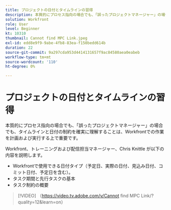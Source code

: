 ```yaml
---
title: プロジェクトの日付とタイムラインの習得
description: 本質的にプロセス指向の場合でも、「誤ったプロジェクトマネージャー」の場合でも、タイムラインと日付の制約を確実に理解することは、Workfrontでの作業を計画および実行する上で重要です。
solution: Workfront
role: User
level: Beginner
kt: 10310
thumbnail: Cannot find MPC Link.jpeg
exl-id: edd8e9f9-9abe-4fb8-83ea-f150bedd614b
duration: 22
source-git-commit: 9a297cda953d4414131657f9ac84580aea0eabeb
workflow-type: tm+mt
source-wordcount: '110'
ht-degree: 0%

---
```


# プロジェクトの日付とタイムラインの習得

本質的にプロセス指向の場合でも、「誤ったプロジェクトマネージャー」の場合でも、タイムラインと日付の制約を確実に理解することは、Workfrontでの作業を計画および実行する上で重要です。

Workfront、トレーニングおよび配信担当マネージャー、Chris Knittle が以下の内容を説明します。

* Workfrontで使用できる日付タイプ（予定日、実際の日付、見込み日付、コミット日付、予定日を含む）。
* タスク期間と先行タスクの基本
* タスク制約の概要

>[!VIDEO] （https://video.tv.adobe.com/v/Cannot find MPC Link/?quality=12&amp;learn=on）
